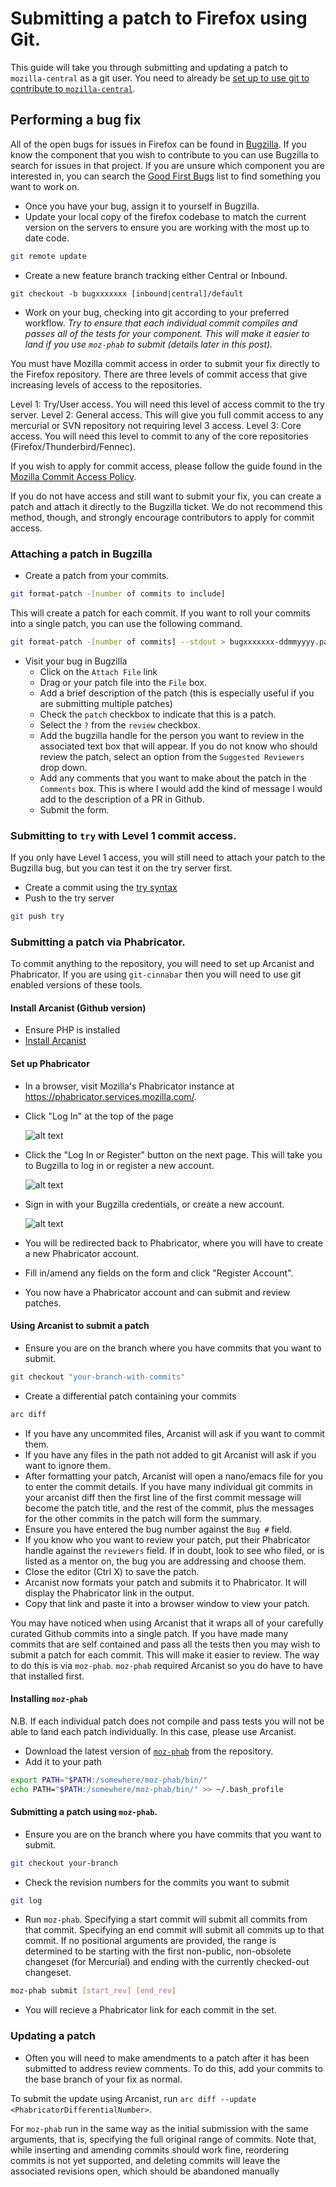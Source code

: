 
# Submitting a patch to Firefox using Git.

This guide will take you through submitting and updating a patch to `mozilla-central` as a git user. You need to already be [set up to use git to contribute to `mozilla-central`](mc-quick-start.md).

## Performing a bug fix

All of the open bugs for issues in Firefox can be found in [Bugzilla](https://bugzilla.mozilla.org). If you know the component that you wish to contribute to you can use Bugzilla to search for issues in that project. If you are unsure which component you are interested in, you can search the [Good First Bugs](https://bugzilla.mozilla.org/buglist.cgi?quicksearch=good-first-bug) list to find something you want to work on. 

* Once you have your bug, assign it to yourself in Bugzilla.
* Update your local copy of the firefox codebase to match the current version on the servers to ensure you are working with the most up to date code.

```bash
git remote update
```
* Create a new feature branch tracking either Central or Inbound.

```
git checkout -b bugxxxxxxx [inbound|central]/default
```
* Work on your bug, checking into git according to your preferred workflow. _Try to ensure that each individual commit compiles and passes all of the tests for your component. This will make it easier to land if you use `moz-phab` to submit (details later in this post)._

You must have Mozilla commit access in order to submit your fix directly to the Firefox repository. There are three levels of commit access that give increasing levels of access to the repositories.

Level 1: Try/User access. You will need this level of access commit to the try server. 
Level 2: General access. This will give you full commit access to any mercurial or SVN repository not requiring level 3 access.
Level 3: Core access. You will need this level to commit to any of the core repositories (Firefox/Thunderbird/Fennec).

If you wish to apply for commit access, please follow the guide found in the [Mozilla Commit Access Policy](https://www.mozilla.org/en-US/about/governance/policies/commit/access-policy/).

If you do not have access and still want to submit your fix, you can create a patch and attach it directly to the Bugzilla ticket. We do not recommend this method, though, and strongly encourage contributors to apply for commit access.

### Attaching a patch in Bugzilla

* Create a patch from your commits.

```bash
git format-patch -[number of commits to include]
```
This will create a patch for each commit. If you want to roll your commits into a single patch, you can use the following command.

```bash
git format-patch -[number of commits] --stdout > bugxxxxxxx-ddmmyyyy.patch
```
* Visit your bug in Bugzilla
  * Click on the `Attach File` link
  * Drag or your patch file into the `File` box.
  * Add a brief description of the patch (this is especially useful if you are submitting multiple patches)
  * Check the `patch` checkbox to indicate that this is a patch.
  * Select the `?` from the `review` checkbox. 
  * Add the bugzilla handle for the person you want to review in the associated text box that will appear. If you do not know who should review the patch, select an option from the `Suggested Reviewers` drop down.
  * Add any comments that you want to make about the patch in the `Comments` box. This is where I would add the kind of message I would add to the description of a PR in Github.
  * Submit the form.

### Submitting to `try` with Level 1 commit access.

If you only have Level 1 access, you will still need to attach your patch to the Bugzilla bug, but you can test it on the try server first.

* Create a commit using the [try syntax](https://wiki.mozilla.org/ReleaseEngineering/TryChooser)
* Push to the try server

```bash
git push try
```
### Submitting a patch via Phabricator. 

To commit anything to the repository, you will need to set up Arcanist and Phabricator. If you are using `git-cinnabar` then you will need to use git enabled versions of these tools.

#### Install Arcanist (Github version)

* Ensure PHP is installed
* [Install Arcanist](https://secure.phabricator.com/book/phabricator/article/arcanist_quick_start/) 

#### Set up Phabricator

* In a browser, visit Mozilla's Phabricator instance at https://phabricator.services.mozilla.com/.
* Click "Log In" at the top of the page

  ![alt text](../_assets/LogInPhab.png "Log in to Phabricator")
* Click the "Log In or Register" button on the next page. This will take you to Bugzilla to log in or register a new account.

  ![alt text](../_assets/LogInOrRegister.png "Log in or register a Phabiricator account")
* Sign in with your Bugzilla credentials, or create a new account.

  ![alt text](../_assets/LogInBugzilla.png "Log in with Bugzilla")
* You will be redirected back to Phabricator, where you will have to create a new Phabricator account.
  <Screenshot Needed>
* Fill in/amend any fields on the form and click "Register Account".
  <Screenshot Needed>
* You now have a Phabricator account and can submit and review patches.

#### Using Arcanist to submit a patch

* Ensure you are on the branch where you have commits that you want to submit.

```bash
git checkout "your-branch-with-commits"
```
* Create a differential patch containing your commits

```bash
arc diff
```

* If you have any uncommited files, Arcanist will ask if you want to commit them.
* If you have any files in the path not added to git Arcanist will ask if you want to ignore them. 
* After formatting your patch, Arcanist will open a nano/emacs file for you to enter the commit details. If you have many individual git commits in your arcanist diff then the first line of the first commit message will become the patch title, and the rest of the commit, plus the messages for the other commits in the patch will form the summary.
* Ensure you have entered the bug number against the `Bug #` field.
* If you know who you want to review your patch, put their Phabricator handle against the `reviewers` field. If in doubt, look to see who filed, or is listed as a mentor on, the bug you are addressing and choose them.
* Close the editor (Ctrl X) to save the patch.
* Arcanist now formats your patch and submits it to Phabricator. It will display the Phabricator link in the output.
* Copy that link and paste it into a browser window to view your patch.

You may have noticed when using Arcanist that it wraps all of your carefully curated Github commits into a single patch. If you have made many commits that are self contained and pass all the tests then you may wish to submit a patch for each commit. This will make it easier to review. The way to do this is via `moz-phab`. `moz-phab` required Arcanist so you do have to have that installed first.

#### Installing `moz-phab`


N.B. If each individual patch does not compile and pass tests you will not be able to land each patch individually. In this case, please use Arcanist.

* Download the latest version of [`moz-phab`](https://github.com/mozilla-conduit/review/releases/tags) from the repository.
* Add it to your path

```bash
export PATH="$PATH:/somewhere/moz-phab/bin/"
echo PATH="$PATH:/somewhere/moz-phab/bin/" >> ~/.bash_profile
```

#### Submitting a patch using `moz-phab`.

* Ensure you are on the branch where you have commits that you want to submit.

```bash
git checkout your-branch
```
* Check the revision numbers for the commits you want to submit

```bash
git log
```
* Run `moz-phab`. Specifying a start commit will submit all commits from that commit. Specifying an end commit will submit all commits up to that commit. If no positional arguments are provided, the range is determined to be starting with the first non-public, non-obsolete changeset (for Mercurial) and ending with the currently checked-out changeset.

```bash
moz-phab submit [start_rev] [end_rev]
```
* You will recieve a Phabricator link for each commit in the set.

### Updating a patch

* Often you will need to make amendments to a patch after it has been submitted to address review comments. To do this, add your commits to the base branch of your fix as normal. 

To submit the update using Arcanist, run `arc diff --update <PhabricatorDifferentialNumber>`. 

For `moz-phab` run in the same way as the initial submission with the same arguments, that is, specifying the full original range of commits. Note that, while inserting and amending commits should work fine, reordering commits is not yet supported, and deleting commits will leave the associated revisions open, which should be abandoned manually
